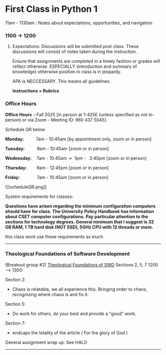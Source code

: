 
# First Class in Python 1

11am - 1130am : Notes about expectations, opportunities, and navigation

### 1100 -> 1200

1. Expectations:
	Discussions will be submitted post class. These discussions will consist of notes taken during the instruction. 

	Ensure that assignments are completed in a timely fashion or grades will reflect otherwise. ESPECIALLY (introduction and summary of knowledge) otherwise position in class is in jeopardy. 

	APA is NECCESSARY. This means all guidelines. 

	**Instructions > Rubrics** 

### Office Hours 
**Office Hours** – Fall 2025 [in person at 1-425E (unless specified as not in-person) or via Zoom - Meeting ID: 960 437 5045].

Schedule QR below

**Monday:**          7am - 10:45am [by appointment only, zoom or in person]

**Tuesday:**          9am - 10:45am [zoom or in person]

**Wednesday:**    7am - 10:45am ->  1pm -   2:45pm [zoom or in person]

**Thursday:**        9am - 12:45pm [zoom or in person]

**Friday:**              7am - 10:45am [zoom or in person]

![[scheduleQR.png]]

System requirements for classes: 

**Questions have arisen regarding the minimum configuration computers should have for class. The University Policy Handbook has information about CSET computer configurations. Pay particular attention to the sections for technology degrees. General minimum that I suggest is 32 GB RAM, 1 TB hard disk (NOT SSD), 5GHz CPU with 12 threads or more.**

this class wont use these requirements as much


--- 

### Theological Foundations of Software Development
(Breakout group #2)
[Theological Foundations of SWD](https://inklingofwonder.wordpress.com/2022/01/24/theological-foundations-of-software-development/) Sections 2, 5, 7
1200 --> 1300 

Section 2: 

- Chaos is relatable, we all experience this. Bringing order to chaos, recognizing where chaos is and fix it. 

Section 5: 

- Do work for others, do your best and provide a "good" work.


Section 7: 

  - endcaps the totality of the article ( For the glory of God )

 General assignment wrap up: See HALO
 
---


  